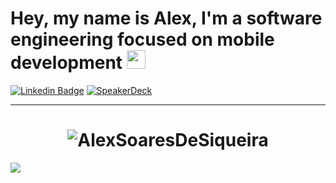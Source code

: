 # Hey, my name is Alex, I'm a software engineering focused on mobile development <img src="https://github.com/TheDudeThatCode/TheDudeThatCode/blob/master/Assets/powerup.gif" width="30px">

[![Linkedin Badge](https://img.shields.io/badge/-Linkedin-6633cc?style=flat-square&logo=Linkedin&logoColor=white&color=black&link=https://www.linkedin.com/in/alex-soares-siqueira/)](https://www.linkedin.com/in/alex-soares-siqueira/)
[![SpeakerDeck](https://img.shields.io/badge/slides-SpeakerDeck-brightgreen.svg)](https://speakerdeck.com/alexsoaresdesiqueira)

<hr>
<h1 align="center">
<img alt="AlexSoaresDeSiqueira" src="https://github-readme-stats.codestackr.vercel.app/api?username=AlexSoaresDeSiqueira&show_icons=true&hide_border=true&theme=dark" />
</h1>

<a href="https://github.com/Daggy1234">
  <img src="https://github-readme-stats.vercel.app/api/top-langs/?username=AlexSoaresDeSiqueira&layout=compact&theme=dark" />
</a>
